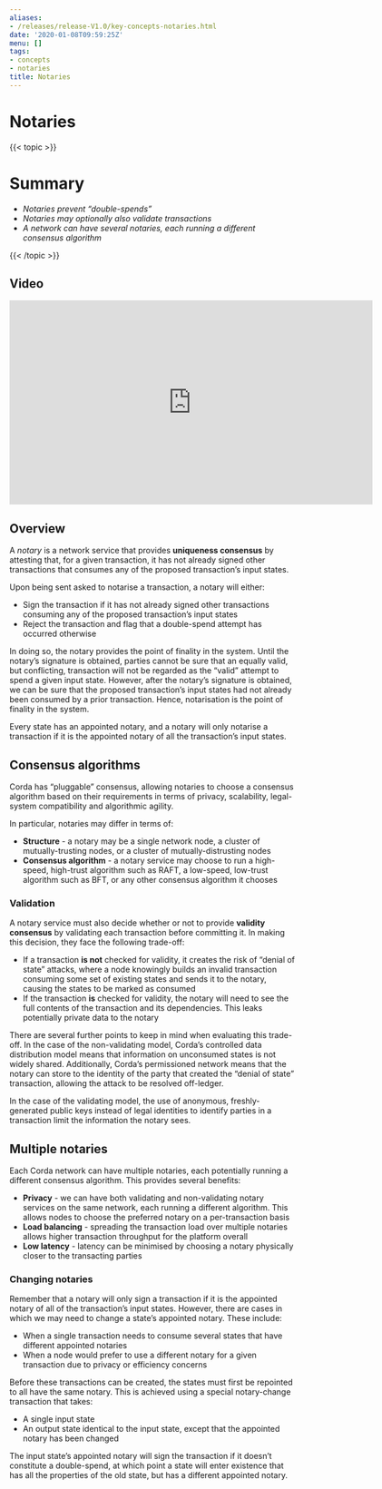 ```yaml
---
aliases:
- /releases/release-V1.0/key-concepts-notaries.html
date: '2020-01-08T09:59:25Z'
menu: []
tags:
- concepts
- notaries
title: Notaries
---
```



# Notaries


{{< topic >}}

# Summary


* *Notaries prevent “double-spends”*
* *Notaries may optionally also validate transactions*
* *A network can have several notaries, each running a different consensus algorithm*


{{< /topic >}}

## Video

<iframe src="https://player.vimeo.com/video/214138458" width="640" height="360" frameborder="0" webkitallowfullscreen="true" mozallowfullscreen="true" allowfullscreen="true"></iframe>


<p></p>


## Overview

A *notary* is a network service that provides **uniqueness consensus** by attesting that, for a given transaction, it
has not already signed other transactions that consumes any of the proposed transaction’s input states.

Upon being sent asked to notarise a transaction, a notary will either:


* Sign the transaction if it has not already signed other transactions consuming any of the proposed transaction’s
input states
* Reject the transaction and flag that a double-spend attempt has occurred otherwise

In doing so, the notary provides the point of finality in the system. Until the notary’s signature is obtained, parties
cannot be sure that an equally valid, but conflicting, transaction will not be regarded as the “valid” attempt to spend
a given input state. However, after the notary’s signature is obtained, we can be sure that the proposed
transaction’s input states had not already been consumed by a prior transaction. Hence, notarisation is the point
of finality in the system.

Every state has an appointed notary, and a notary will only notarise a transaction if it is the appointed notary
of all the transaction’s input states.


## Consensus algorithms

Corda has “pluggable” consensus, allowing notaries to choose a consensus algorithm based on their requirements in
terms of privacy, scalability, legal-system compatibility and algorithmic agility.

In particular, notaries may differ in terms of:


* **Structure** - a notary may be a single network node, a cluster of mutually-trusting nodes, or a cluster of
mutually-distrusting nodes
* **Consensus algorithm** - a notary service may choose to run a high-speed, high-trust algorithm such as RAFT, a
low-speed, low-trust algorithm such as BFT, or any other consensus algorithm it chooses


### Validation

A notary service must also decide whether or not to provide **validity consensus** by validating each transaction
before committing it. In making this decision, they face the following trade-off:


* If a transaction **is not** checked for validity, it creates the risk of “denial of state” attacks, where a node
knowingly builds an invalid transaction consuming some set of existing states and sends it to the
notary, causing the states to be marked as consumed
* If the transaction **is** checked for validity, the notary will need to see the full contents of the transaction and
its dependencies. This leaks potentially private data to the notary

There are several further points to keep in mind when evaluating this trade-off. In the case of the non-validating
model, Corda’s controlled data distribution model means that information on unconsumed states is not widely shared.
Additionally, Corda’s permissioned network means that the notary can store to the identity of the party that created
the “denial of state” transaction, allowing the attack to be resolved off-ledger.

In the case of the validating model, the use of anonymous, freshly-generated public keys instead of legal identities to
identify parties in a transaction limit the information the notary sees.


## Multiple notaries

Each Corda network can have multiple notaries, each potentially running a different consensus algorithm. This provides
several benefits:


* **Privacy** - we can have both validating and non-validating notary services on the same network, each running a
different algorithm. This allows nodes to choose the preferred notary on a per-transaction basis
* **Load balancing** - spreading the transaction load over multiple notaries allows higher transaction throughput for
the platform overall
* **Low latency** - latency can be minimised by choosing a notary physically closer to the transacting parties


### Changing notaries

Remember that a notary will only sign a transaction if it is the appointed notary of all of the transaction’s input
states. However, there are cases in which we may need to change a state’s appointed notary. These include:


* When a single transaction needs to consume several states that have different appointed notaries
* When a node would prefer to use a different notary for a given transaction due to privacy or efficiency concerns

Before these transactions can be created, the states must first be repointed to all have the same notary. This is
achieved using a special notary-change transaction that takes:


* A single input state
* An output state identical to the input state, except that the appointed notary has been changed

The input state’s appointed notary will sign the transaction if it doesn’t constitute a double-spend, at which point
a state will enter existence that has all the properties of the old state, but has a different appointed notary.

